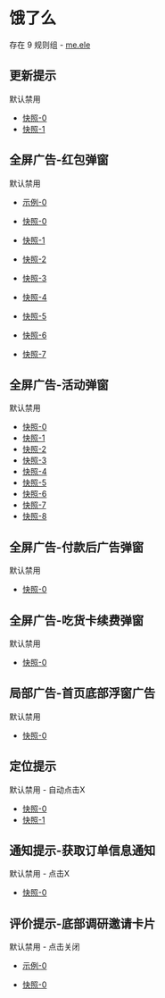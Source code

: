 # 饿了么

存在 9 规则组 - [me.ele](/src/apps/me.ele.ts)

## 更新提示

默认禁用

- [快照-0](https://i.gkd.li/i/12650280)
- [快照-1](https://i.gkd.li/i/13206819)

## 全屏广告-红包弹窗

默认禁用

- [示例-0](https://m.gkd.li/57941037/25425b3a-309d-464d-bbb5-091715675fcd)

- [快照-0](https://i.gkd.li/i/12650238)
- [快照-1](https://i.gkd.li/i/13294893)
- [快照-2](https://i.gkd.li/i/13331361)
- [快照-3](https://i.gkd.li/i/13362974)
- [快照-4](https://i.gkd.li/i/13376008)
- [快照-5](https://i.gkd.li/i/13710581)
- [快照-6](https://i.gkd.li/i/12650713)
- [快照-7](https://i.gkd.li/i/14472929)

## 全屏广告-活动弹窗

默认禁用

- [快照-0](https://i.gkd.li/i/12726709)
- [快照-1](https://i.gkd.li/i/13476719)
- [快照-2](https://i.gkd.li/i/13523508)
- [快照-3](https://i.gkd.li/i/13685037)
- [快照-4](https://i.gkd.li/i/13476611)
- [快照-5](https://i.gkd.li/i/13523541)
- [快照-6](https://i.gkd.li/i/13710574)
- [快照-7](https://i.gkd.li/i/13710591)
- [快照-8](https://i.gkd.li/i/14050401)

## 全屏广告-付款后广告弹窗

默认禁用

- [快照-0](https://i.gkd.li/i/13205301)

## 全屏广告-吃货卡续费弹窗

默认禁用

- [快照-0](https://i.gkd.li/i/13295007)

## 局部广告-首页底部浮窗广告

默认禁用

- [快照-0](https://i.gkd.li/i/13710588)

## 定位提示

默认禁用 - 自动点击X

- [快照-0](https://i.gkd.li/i/13710588)
- [快照-1](https://i.gkd.li/i/13710585)

## 通知提示-获取订单信息通知

默认禁用 - 点击X

- [快照-0](https://i.gkd.li/i/13931205)

## 评价提示-底部调研邀请卡片

默认禁用 - 点击关闭

- [示例-0](https://m.gkd.li/57941037/350d8f4d-8ab0-4572-8ff0-450ab4729d53)

- [快照-0](https://i.gkd.li/i/14630370)

